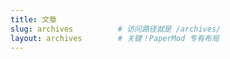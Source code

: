 ```yaml
---
title: 文章
slug: archives          # 访问路径就是 /archives/
layout: archives        # 关键！PaperMod 专有布局
---
```

